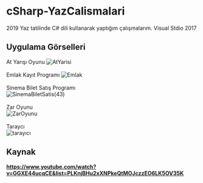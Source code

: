 # cSharp-YazCalismalari
2019 Yaz tatilinde C# dili kullanarak yaptığım çalışmalarım.
Visual Stdio 2017


## Uygulama Görselleri
At Yarışı Oyunu
![AtYarisi](https://user-images.githubusercontent.com/48350459/71788314-22e2ac00-3032-11ea-9c6b-190e31cc3c71.png)
<br> <br> Emlak Kayıt Programı
![Emlak](https://user-images.githubusercontent.com/48350459/71788295-00e92980-3032-11ea-8016-a0bcfac05d1f.png)
<br><br>Sinema Bilet Satış Programı<br>
![SinemaBiletSatis(43)](https://user-images.githubusercontent.com/48350459/71788316-2d04aa80-3032-11ea-9627-8ced5f6a3002.png)
<br><br> Zar Oyunu <br>
![ZarOyunu](https://user-images.githubusercontent.com/48350459/71788289-f29b0d80-3031-11ea-8e3c-60a641a920db.PNG)
<br><br> Taraycı<br>
![tarayıcı](https://user-images.githubusercontent.com/48350459/74107641-4ba31780-4b83-11ea-984d-20bdfe674b68.png)



## Kaynak
<b> https://www.youtube.com/watch?v=GGXE44ucqCE&list=PLKnjBHu2xXNPkeQtMOJczzEO6LK5OV35K</b>
